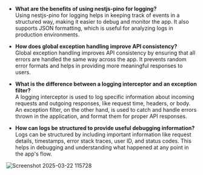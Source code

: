 - **What are the benefits of using nestjs-pino for logging?**  
  Using nestjs-pino for logging helps in keeping track of events in a structured way, making it easier to debug and monitor the app. It also supports JSON formatting, which is useful for analyzing logs in production environments.

- **How does global exception handling improve API consistency?**  
  Global exception handling improves API consistency by ensuring that all errors are handled the same way across the app. It prevents random error formats and helps in providing more meaningful responses to users.

- **What is the difference between a logging interceptor and an exception filter?**  
  A logging interceptor is used to log specific information about incoming requests and outgoing responses, like request time, headers, or body. An exception filter, on the other hand, is used to catch and handle errors thrown in the application, and format them for proper API responses.

- **How can logs be structured to provide useful debugging information?**  
  Logs can be structured by including important information like request details, timestamps, error stack traces, user ID, and status codes. This helps in debugging and understanding what happened at any point in the app's flow.

![Screenshot 2025-03-22 115728](https://github.com/user-attachments/assets/d1374747-f37a-4940-b06e-b98c30b80340)
